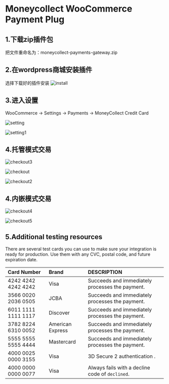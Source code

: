 Moneycollect WooCommerce Payment Plug
=======

1.下载zip插件包
----
把文件重命名为：moneycollect-payments-gateway.zip

2.在wordpress商城安装插件
----
选择下载好的插件安装
![install](https://user-images.githubusercontent.com/92731686/142347345-c44aacd1-fd4e-4e61-869d-8b16c1c50a28.png)

3.进入设置
----

WooCommerce -> Settings -> Payments -> MoneyCollect Credit Card

![setting](https://user-images.githubusercontent.com/92731686/142347728-abf372ad-69a9-4612-afc9-d63e19472561.png)


![setting1](https://user-images.githubusercontent.com/92731686/142347903-c7ad7064-8a78-475b-891a-c21981b9c8be.png)


4.托管模式交易
---
![checkout3](https://user-images.githubusercontent.com/92731686/142348504-a3dc1a29-b80d-49b2-a041-ca3653fd68b1.png)


![checkout](https://user-images.githubusercontent.com/92731686/142348181-cf5f27a8-739d-4a9e-ada8-a0043cbacd22.png)


![checkout2](https://user-images.githubusercontent.com/92731686/142348270-1260b319-67ad-49ec-b8b5-a4f407c0271c.png)


4.内嵌模式交易
---
![checkout4](https://user-images.githubusercontent.com/92731686/142348592-b9956722-9f48-4ed4-a453-c61153adde23.png)

![checkout5](https://user-images.githubusercontent.com/92731686/142348708-da410804-62e0-4f2a-897c-6987060a232a.png)


5.Additional testing resources
---
There are several test cards you can use to make sure your integration is ready for production. Use them with any CVC, postal code, and future expiration date.

|  Card Number| Brand  |DESCRIPTION          |
| :------------- | :------------- | :-------------- |
| 4242 4242 4242 4242    | Visa            | Succeeds and immediately processes the payment. |
| 3566 0020 2036 0505    | JCBA            | Succeeds and immediately processes the payment. |
| 6011 1111 1111 1117    | Discover        | Succeeds and immediately processes the payment. |
| 3782 8224 6310 0052    | American Express| Succeeds and immediately processes the payment. |
| 5555 5555 5555 4444    | Mastercard      | Succeeds and immediately processes the payment. |
| 4000 0025 0000 3155    | Visa            | 3D Secure 2 authentication . |
| 4000 0000 0000 0077    | Visa            | Always fails with a decline code of `declined`. |
